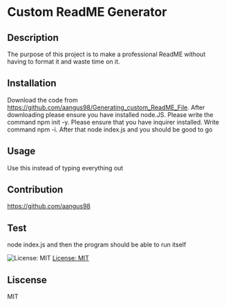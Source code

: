 # Custom ReadME Generator 
 ## Description 
 The purpose of this project is to make a professional ReadME without having to format it and waste time on it.  
 ## Installation 
 Download the code from https://github.com/aangus98/Generating_custom_ReadME_File. After downloading please ensure you have installed node.JS. Please write the command npm init -y. Please ensure that you have inquirer installed. Write command npm -i. After that node index.js and you should be good to go 
 ## Usage 
 Use this instead of typing everything out 
 ## Contribution 
 https://github.com/aangus98 
 ## Test 
 node index.js and then the program should be able to run itself 

  ![License: MIT](https://img.shields.io/badge/License-MIT-yellow.svg)
  [License: MIT](https://opensource.org/licenses/MIT)
  
## Liscense 
 MIT 
